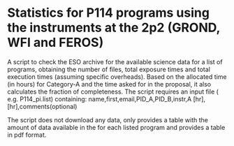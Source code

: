 # Statistics for P114 programs using the instruments at the 2p2 (GROND, WFI and FEROS)

A script to check the ESO archive for the available science data for a list of programs, obtaining the number of files, total exposure times and total execution times (assuming specific overheads).
Based on the allocated time (in hours) for Category-A and the time asked for in the proposal, it also calculates the fraction of completeness.
The script requires an input  file ( e.g. P114_pi.list) containing:
name,first,email,PID_A,PID_B,instr,A [hr],[hr],comments(optional)

The script does not download any data, only provides a table with the amount of data available in the for each listed program and provides a table in pdf format.
